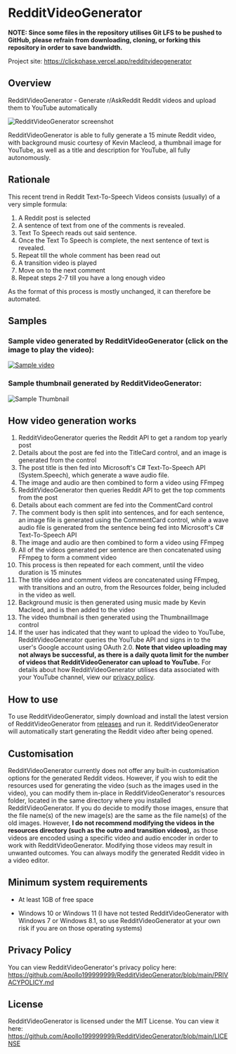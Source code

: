 # RedditVideoGenerator

**NOTE: Since some files in the repository utilises Git LFS to be pushed to GitHub, please refrain from downloading, cloning, or forking this repository in order to save bandwidth.**

Project site: https://clickphase.vercel.app/redditvideogenerator

## Overview

RedditVideoGenerator - Generate r/AskReddit Reddit videos and upload them to YouTube automatically

![RedditVideoGenerator screenshot](https://user-images.githubusercontent.com/60572589/208618854-bfa87369-ed00-42fe-b545-7fab2c2db273.png)

RedditVideoGenerator is able to fully generate a 15 minute Reddit video, with background music courtesy of Kevin Macleod, a thumbnail image for YouTube, as well as a title and description for YouTube, all fully autonomously.

## Rationale

This recent trend in Reddit Text-To-Speech Videos consists (usually) of a very simple formula:

1) A Reddit post is selected
2) A sentence of text from one of the comments is revealed.
3) Text To Speech reads out said sentence.
4) Once the Text To Speech is complete, the next sentence of text is revealed.
5) Repeat till the whole comment has been read out
6) A transition video is played
7) Move on to the next comment  
8) Repeat steps 2-7 till you have a long enough video

As the format of this process is mostly unchanged, it can therefore be automated.

## Samples

### Sample video generated by RedditVideoGenerator (click on the image to play the video):

[![Sample video](https://user-images.githubusercontent.com/60572589/208622845-19133ee2-92c6-4578-b752-bba466a137a9.png)](https://www.youtube.com/watch?v=0_h4B9_SXWU)

### Sample thumbnail generated by RedditVideoGenerator:

![Sample Thumbnail](https://user-images.githubusercontent.com/60572589/208621038-0706de5c-6945-4f6d-925e-a48c491b9388.png)

## How video generation works

1) RedditVideoGenerator queries the Reddit API to get a random top yearly post
2) Details about the post are fed into the TitleCard control, and an image is generated from the control
3) The post title is then fed into Microsoft's C# Text-To-Speech API (System.Speech), which generate a wave audio file.
4) The image and audio are then combined to form a video using FFmpeg
5) RedditVideoGenerator then queries Reddit API to get the top comments from the post
6) Details about each comment are fed into the CommentCard control
7) The comment body is then split into sentences, and for each sentence, an image file is generated using the CommentCard control, while a wave audio file is generated from the sentence being fed into Microsoft's C# Text-To-Speech API
8) The image and audio are then combined to form a video using FFmpeg
9) All of the videos generated per sentence are then concatenated using FFmpeg to form a comment video
10) This process is then repeated for each comment, until the video duration is 15 minutes
11) The title video and comment videos are concatenated using FFmpeg, with transitions and an outro, from the Resources folder, being included in the video as well.
12) Background music is then generated using music made by Kevin Macleod, and is then added to the video
13) The video thumbnail is then generated using the ThumbnailImage control
14) If the user has indicated that they want to upload the video to YouTube, RedditVideoGenerator queries the YouTube API and signs in to the user's Google account using OAuth 2.0. **Note that video uploading may not always be successful, as there is a daily quota limit for the number of videos that RedditVideoGenerator can upload to YouTube.** For details about how RedditVideoGenerator utilises data associated with your YouTube channel, view our [privacy policy](https://github.com/Apollo199999999/RedditVideoGenerator/blob/main/PRIVACYPOLICY.md).

## How to use

To use RedditVideoGenerator, simply download and install the latest version of RedditVideoGenerator from [releases](https://github.com/Apollo199999999/RedditVideoGenerator/releases) and run it. RedditVideoGenerator will automatically start generating the Reddit video after being opened. 

## Customisation

RedditVideoGenerator currently does not offer any built-in customisation options for the generated Reddit videos. However, if you wish to edit the resources used for generating the video (such as the images used in the video), you can modify them in-place in RedditVideoGenerator's resources folder, located in the same directory where you installed RedditVideoGenerator. If you do decide to modify those images, ensure that the file name(s) of the new image(s) are the same as the file name(s) of the old images. However, **I do not recommend modifying the videos in the resources directory (such as the outro and transition videos),** as those videos are encoded using a specific video and audio encoder in order to work with RedditVideoGenerator. Modifying those videos may result in unwanted outcomes. You can always modify the generated Reddit video in a video editor.

## Minimum system requirements

* At least 1GB of free space

* Windows 10 or Windows 11 (I have not tested RedditVideoGenerator with Windows 7 or Windows 8.1, so use RedditVideoGenerator at your own risk if you are on those operating systems) 

## Privacy Policy

You can view RedditVideoGenerator's privacy policy here: https://github.com/Apollo199999999/RedditVideoGenerator/blob/main/PRIVACYPOLICY.md

## License

RedditVideoGenerator is licensed under the MIT License. You can view it here: https://github.com/Apollo199999999/RedditVideoGenerator/blob/main/LICENSE

